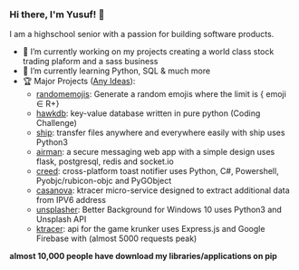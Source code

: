 ### Hi there, I'm Yusuf! 👋

I am a highschool senior with a passion for building software products.

- 🔭 I’m currently working on my projects creating a world class stock trading plaform and a sass business
- 🌱 I’m currently learning Python, SQL & much more
- 🏆 Major Projects ([Any Ideas](https://github.com/yusuf8ahmed/yusuf8ahmed/issues)):
  - [randomemojis](https://github.com/yusuf8ahmed/RandomEmojis): Generate a random emojis where the limit is { emoji ∈ R+}
  - [hawkdb](https://github.com/yusuf8ahmed/HawkDB): key-value database written in pure python (Coding Challenge)
  - [ship](https://github.com/yusuf8ahmed/Ship): transfer files anywhere and everywhere easily with ship uses Python3
  - [airman](https://github.com/yusuf8ahmed/Airman): a secure messaging web app with a simple design uses flask, postgresql, redis and socket.io 
  - [creed](https://github.com/yusuf8ahmed/Creed): cross-platform toast notifier uses Python, C#, Powershell, Pyobjc/rubicon-objc and PyGObject
  - [casanova](https://github.com/yusuf8ahmed/Casanova): ktracer micro-service designed to extract additional data from IPV6 address
  - [unsplasher](https://github.com/yusuf8ahmed/Unsplasher): Better Background for Windows 10 uses Python3 and Unsplash API
  - [ktracer](https://github.com/yusuf8ahmed/ktracer): api for the game krunker uses Express.js and Google Firebase with (almost 5000 requests peak)
  
**almost 10,000 people have download my libraries/applications on pip**


<!-- Hidden
I am the stone that the builder refused. I am the visual, the inspiration <br>
That made lady sing the blues. I'm the spark that makes your idea bright <br>
The same spark that lights the dark. So that you can know your left from your right <br>
-->

<!--
**yusuf8ahmed/yusuf8ahmed** is a ✨ _special_ ✨ repository because its `README.md` (this file) appears on your GitHub profile.

Here are some ideas to get you started:

- 🔭 I’m currently working on ...
- 🌱 I’m currently learning ...
- 👯 I’m looking to collaborate on ...
- 🤔 I’m looking for help with ...
- 💬 Ask me about ...
- 📫 How to reach me: ...
- 😄 Pronouns: ...
- ⚡ Fun fact: ...
-->
